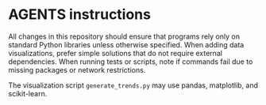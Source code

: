 # AGENTS instructions

All changes in this repository should ensure that programs rely only on standard Python libraries unless otherwise specified. When adding data visualizations, prefer simple solutions that do not require external dependencies. When running tests or scripts, note if commands fail due to missing packages or network restrictions.

The visualization script `generate_trends.py` may use pandas, matplotlib, and scikit-learn.
